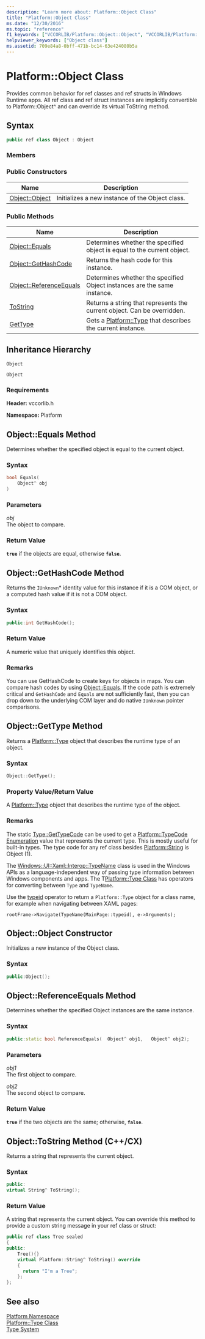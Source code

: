 ```yaml
---
description: "Learn more about: Platform::Object Class"
title: "Platform::Object Class"
ms.date: "12/30/2016"
ms.topic: "reference"
f1_keywords: ["VCCORLIB/Platform::Object::Object", "VCCORLIB/Platform::Object::Equals", "VCCORLIB/Platform::Object::GetHashCode", "VCCORLIB/Platform::Object::ReferenceEquals", "VCCORLIB/Platform::ToString", "VCCORLIB/Platform::GetType"]
helpviewer_keywords: ["Object class"]
ms.assetid: 709e84a8-0bff-471b-bc14-63e424080b5a
---
```

# Platform::Object Class

Provides common behavior for ref classes and ref structs in Windows Runtime apps. All ref class and ref struct instances are implicitly convertible to Platform::Object^ and can override its virtual ToString method.

## Syntax

```cpp
public ref class Object : Object
```

### Members

### Public Constructors

|Name|Description|
|----------|-----------------|
|[Object::Object](#ctor)|Initializes a new instance of the Object class.|

### Public Methods

|Name|Description|
|----------|-----------------|
|[Object::Equals](#equals)|Determines whether the specified object is equal to the current object.|
|[Object::GetHashCode](#gethashcode)|Returns the hash code for this instance.|
|[Object::ReferenceEquals](#referenceequals)|Determines whether the specified Object instances are the same instance.|
|[ToString](#tostring)|Returns a string that represents the current object. Can be overridden.|
|[GetType](#gettype)|Gets a [Platform::Type](../cppcx/platform-type-class.md) that describes the current instance.|

## Inheritance Hierarchy

`Object`

`Object`

### Requirements

**Header:** vccorlib.h

**Namespace:** Platform

## <a name="equals"></a> Object::Equals Method

Determines whether the specified object is equal to the current object.

### Syntax

```cpp
bool Equals(
    Object^ obj
)
```

### Parameters

*obj*<br/>
The object to compare.

### Return Value

**`true`** if the objects are equal, otherwise **`false`**.

## <a name="gethashcode"></a> Object::GetHashCode Method

Returns the `IUnknown`* identity value for this instance if it is a COM object, or a computed hash value if it is not a COM object.

### Syntax

```cpp
public:int GetHashCode();
```

### Return Value

A numeric value that uniquely identifies this object.

### Remarks

You can use GetHashCode to create keys for objects in maps. You can compare hash codes by using [Object::Equals](#equals). If the code path is extremely critical and `GetHashCode` and `Equals` are not sufficiently fast, then you can drop down to the underlying COM layer and do native `IUnknown` pointer comparisons.

## <a name="gettype"></a> Object::GetType Method

Returns a [Platform::Type](../cppcx/platform-type-class.md) object that describes the runtime type of an object.

### Syntax

```cpp
Object::GetType();
```

### Property Value/Return Value

A [Platform::Type](../cppcx/platform-type-class.md) object that describes the runtime type of the object.

### Remarks

The static [Type::GetTypeCode](../cppcx/platform-type-class.md#gettypecode) can be used to get a [Platform::TypeCode Enumeration](../cppcx/platform-typecode-enumeration.md) value that represents the current type. This is mostly useful for built-in types. The type code for any ref class besides [Platform::String](../cppcx/platform-string-class.md) is Object (1).

The [Windows::UI::Xaml::Interop::TypeName](/uwp/api/windows.ui.xaml.interop.typename) class is used in the Windows APIs as a language-independent way of passing type information between Windows components and apps. The T[Platform::Type Class](../cppcx/platform-type-class.md) has operators for converting between `Type` and `TypeName`.

Use the [typeid](../extensions/typeid-cpp-component-extensions.md) operator to return a `Platform::Type` object for a class name, for example when navigating between XAML pages:

```
rootFrame->Navigate(TypeName(MainPage::typeid), e->Arguments);
```

## <a name="ctor"></a> Object::Object Constructor

Initializes a new instance of the Object class.

### Syntax

```cpp
public:Object();
```

## <a name="referenceequals"></a> Object::ReferenceEquals Method

Determines whether the specified Object instances are the same instance.

### Syntax

```cpp
public:static bool ReferenceEquals(  Object^ obj1,   Object^ obj2);
```

### Parameters

*obj1*<br/>
The first object to compare.

*obj2*<br/>
The second object to compare.

### Return Value

**`true`** if the two objects are the same; otherwise, **`false`**.

## <a name="tostring"></a> Object::ToString Method (C++/CX)

Returns a string that represents the current object.

### Syntax

```cpp
public:
virtual String^ ToString();
```

### Return Value

A string that represents the current object. You can override this method to provide a custom string message in your ref class or struct:

```cpp
public ref class Tree sealed
{
public:
    Tree(){}
    virtual Platform::String^ ToString() override
    {
      return "I'm a Tree";
    };
};
```

## See also

[Platform Namespace](platform-namespace-c-cx.md)<br/>
[Platform::Type Class](platform-type-class.md)<br/>
[Type System](type-system-c-cx.md)
